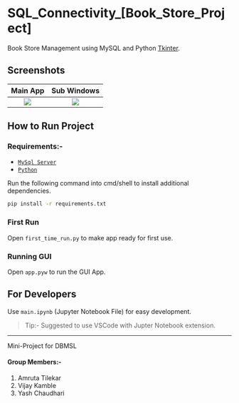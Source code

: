 # SQL_Connectivity_[Book_Store_Project]
Book Store Management using MySQL and Python [Tkinter](https://docs.python.org/3/library/tkinter.html).
## Screenshots

Main App             |  Sub Windows
:-------------------------:|:-------------------------:
![](https://user-images.githubusercontent.com/92355658/196406614-589c3140-5822-4374-9972-6df11e969ba3.jpeg)  |  ![](https://user-images.githubusercontent.com/92355658/196406635-8ea44e2d-a301-4645-8e4d-0a0f5f84d3eb.jpeg)

## How to Run Project

### Requirements:-
- [`MySql Server`](https://dev.mysql.com/doc/refman/8.0/en/windows-installation.html)
- [`Python`](https://www.python.org/downloads/)

Run the following command into cmd/shell to install additional dependencies.
```sh 
pip install -r requirements.txt
``` 

### First Run
Open `first_time_run.py` to make app ready for first use.

### Running GUI
Open `app.pyw` to run the GUI App. 

## For Developers

Use `main.ipynb` (Jupyter Notebook File) for easy development.

> Tip:- Suggested to use VSCode with Jupter Notebook extension.


- - -
Mini-Project for DBMSL
#### Group Members:-
1) Amruta Tilekar
2) Vijay Kamble
3) Yash Chaudhari 
